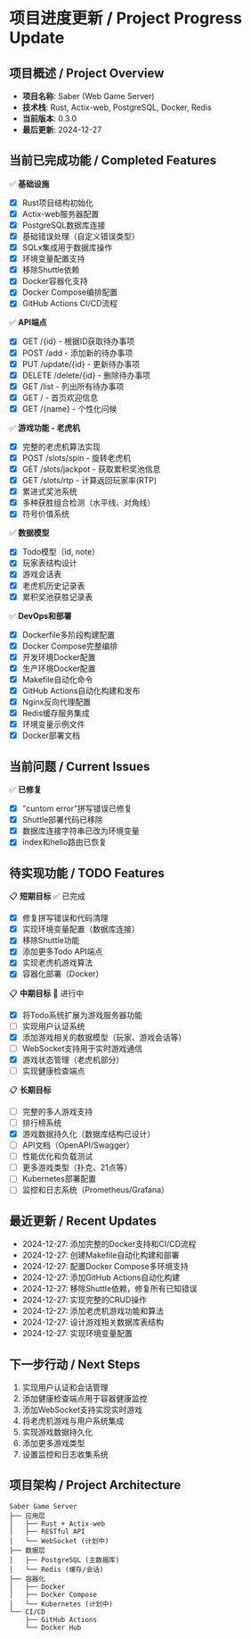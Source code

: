 # 项目进度更新 / Project Progress Update

## 项目概述 / Project Overview
- **项目名称**: Saber (Web Game Server)
- **技术栈**: Rust, Actix-web, PostgreSQL, Docker, Redis
- **当前版本**: 0.3.0
- **最后更新**: 2024-12-27

## 当前已完成功能 / Completed Features
✅ **基础设施**
- [x] Rust项目结构初始化
- [x] Actix-web服务器配置
- [x] PostgreSQL数据库连接
- [x] 基础错误处理（自定义错误类型）
- [x] SQLx集成用于数据库操作
- [x] 环境变量配置支持
- [x] 移除Shuttle依赖
- [x] Docker容器化支持
- [x] Docker Compose编排配置
- [x] GitHub Actions CI/CD流程

✅ **API端点**
- [x] GET /{id} - 根据ID获取待办事项
- [x] POST /add - 添加新的待办事项
- [x] PUT /update/{id} - 更新待办事项
- [x] DELETE /delete/{id} - 删除待办事项
- [x] GET /list - 列出所有待办事项
- [x] GET / - 首页欢迎信息
- [x] GET /{name} - 个性化问候

✅ **游戏功能 - 老虎机**
- [x] 完整的老虎机算法实现
- [x] POST /slots/spin - 旋转老虎机
- [x] GET /slots/jackpot - 获取累积奖池信息
- [x] GET /slots/rtp - 计算返回玩家率(RTP)
- [x] 累进式奖池系统
- [x] 多种获胜组合检测（水平线、对角线）
- [x] 符号价值系统

✅ **数据模型**
- [x] Todo模型（id, note）
- [x] 玩家表结构设计
- [x] 游戏会话表
- [x] 老虎机历史记录表
- [x] 累积奖池获胜记录表

✅ **DevOps和部署**
- [x] Dockerfile多阶段构建配置
- [x] Docker Compose完整编排
- [x] 开发环境Docker配置
- [x] 生产环境Docker配置
- [x] Makefile自动化命令
- [x] GitHub Actions自动化构建和发布
- [x] Nginx反向代理配置
- [x] Redis缓存服务集成
- [x] 环境变量示例文件
- [x] Docker部署文档

## 当前问题 / Current Issues  
✅ **已修复**
- [x] "cuntom error"拼写错误已修复
- [x] Shuttle部署代码已移除
- [x] 数据库连接字符串已改为环境变量
- [x] index和hello路由已恢复

## 待实现功能 / TODO Features
📋 **短期目标** ✅ 已完成
- [x] 修复拼写错误和代码清理
- [x] 实现环境变量配置（数据库连接）
- [x] 移除Shuttle功能
- [x] 添加更多Todo API端点
- [x] 实现老虎机游戏算法
- [x] 容器化部署（Docker）

📋 **中期目标** 🚧 进行中
- [x] 将Todo系统扩展为游戏服务器功能
- [ ] 实现用户认证系统
- [x] 添加游戏相关的数据模型（玩家、游戏会话等）
- [ ] WebSocket支持用于实时游戏通信
- [x] 游戏状态管理（老虎机部分）
- [ ] 实现健康检查端点

📋 **长期目标**
- [ ] 完整的多人游戏支持
- [ ] 排行榜系统
- [x] 游戏数据持久化（数据库结构已设计）
- [ ] API文档（OpenAPI/Swagger）
- [ ] 性能优化和负载测试
- [ ] 更多游戏类型（扑克、21点等）
- [ ] Kubernetes部署配置
- [ ] 监控和日志系统（Prometheus/Grafana）

## 最近更新 / Recent Updates
- 2024-12-27: 添加完整的Docker支持和CI/CD流程
- 2024-12-27: 创建Makefile自动化构建和部署
- 2024-12-27: 配置Docker Compose多环境支持
- 2024-12-27: 添加GitHub Actions自动化构建
- 2024-12-27: 移除Shuttle依赖，修复所有已知错误
- 2024-12-27: 实现完整的CRUD操作
- 2024-12-27: 添加老虎机游戏功能和算法
- 2024-12-27: 设计游戏相关数据库表结构
- 2024-12-27: 实现环境变量配置

## 下一步行动 / Next Steps
1. 实现用户认证和会话管理
2. 添加健康检查端点用于容器健康监控
3. 添加WebSocket支持实现实时游戏
4. 将老虎机游戏与用户系统集成
5. 实现游戏数据持久化
6. 添加更多游戏类型
7. 设置监控和日志收集系统

## 项目架构 / Project Architecture
```
Saber Game Server
├── 应用层
│   ├── Rust + Actix-web
│   ├── RESTful API
│   └── WebSocket (计划中)
├── 数据层
│   ├── PostgreSQL (主数据库)
│   └── Redis (缓存/会话)
├── 容器化
│   ├── Docker
│   ├── Docker Compose
│   └── Kubernetes (计划中)
└── CI/CD
    ├── GitHub Actions
    └── Docker Hub
```